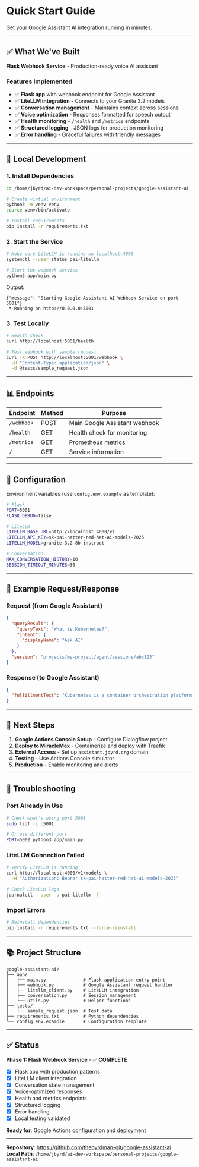 # Quick Start Guide

Get your Google Assistant AI integration running in minutes.

---

## ✅ What We've Built

**Flask Webhook Service** - Production-ready voice AI assistant

### Features Implemented
- ✅ **Flask app** with webhook endpoint for Google Assistant
- ✅ **LiteLLM integration** - Connects to your Granite 3.2 models
- ✅ **Conversation management** - Maintains context across sessions
- ✅ **Voice optimization** - Responses formatted for speech output
- ✅ **Health monitoring** - `/health` and `/metrics` endpoints
- ✅ **Structured logging** - JSON logs for production monitoring
- ✅ **Error handling** - Graceful failures with friendly messages

---

## 🚀 Local Development

### 1. Install Dependencies

```bash
cd /home/jbyrd/ai-dev-workspace/personal-projects/google-assistant-ai

# Create virtual environment
python3 -m venv venv
source venv/bin/activate

# Install requirements
pip install -r requirements.txt
```

### 2. Start the Service

```bash
# Make sure LiteLLM is running on localhost:4000
systemctl --user status pai-litellm

# Start the webhook service
python3 app/main.py
```

Output:
```
{"message": "Starting Google Assistant AI Webhook Service on port 5001"}
 * Running on http://0.0.0.0:5001
```

### 3. Test Locally

```bash
# Health check
curl http://localhost:5001/health

# Test webhook with sample request
curl -X POST http://localhost:5001/webhook \
  -H "Content-Type: application/json" \
  -d @tests/sample_request.json
```

---

## 📊 Endpoints

| Endpoint | Method | Purpose |
|----------|--------|---------|
| `/webhook` | POST | Main Google Assistant webhook |
| `/health` | GET | Health check for monitoring |
| `/metrics` | GET | Prometheus metrics |
| `/` | GET | Service information |

---

## 🔧 Configuration

Environment variables (use `config.env.example` as template):

```bash
# Flask
PORT=5001
FLASK_DEBUG=false

# LiteLLM
LITELLM_BASE_URL=http://localhost:4000/v1
LITELLM_API_KEY=sk-pai-hatter-red-hat-ai-models-2025
LITELLM_MODEL=granite-3.2-8b-instruct

# Conversation
MAX_CONVERSATION_HISTORY=10
SESSION_TIMEOUT_MINUTES=30
```

---

## 📝 Example Request/Response

### Request (from Google Assistant)
```json
{
  "queryResult": {
    "queryText": "What is Kubernetes?",
    "intent": {
      "displayName": "Ask AI"
    }
  },
  "session": "projects/my-project/agent/sessions/abc123"
}
```

### Response (to Google Assistant)
```json
{
  "fulfillmentText": "Kubernetes is a container orchestration platform that automates deployment, scaling, and management of containerized applications..."
}
```

---

## 🎯 Next Steps

1. **Google Actions Console Setup** - Configure Dialogflow project
2. **Deploy to MiracleMax** - Containerize and deploy with Traefik
3. **External Access** - Set up `assistant.jbyrd.org` domain
4. **Testing** - Use Actions Console simulator
5. **Production** - Enable monitoring and alerts

---

## 🐛 Troubleshooting

### Port Already in Use
```bash
# Check what's using port 5001
sudo lsof -i :5001

# Or use different port
PORT=5002 python3 app/main.py
```

### LiteLLM Connection Failed
```bash
# Verify LiteLLM is running
curl http://localhost:4000/v1/models \
  -H "Authorization: Bearer sk-pai-hatter-red-hat-ai-models-2025"

# Check LiteLLM logs
journalctl --user -u pai-litellm -f
```

### Import Errors
```bash
# Reinstall dependencies
pip install -r requirements.txt --force-reinstall
```

---

## 📚 Project Structure

```
google-assistant-ai/
├── app/
│   ├── main.py              # Flask application entry point
│   ├── webhook.py           # Google Assistant request handler
│   ├── litellm_client.py    # LiteLLM integration
│   ├── conversation.py      # Session management
│   └── utils.py             # Helper functions
├── tests/
│   └── sample_request.json  # Test data
├── requirements.txt         # Python dependencies
└── config.env.example       # Configuration template
```

---

## ✅ Status

**Phase 1: Flask Webhook Service** - ✅ **COMPLETE**

- [x] Flask app with production patterns
- [x] LiteLLM client integration
- [x] Conversation state management
- [x] Voice-optimized responses
- [x] Health and metrics endpoints
- [x] Structured logging
- [x] Error handling
- [x] Local testing validated

**Ready for**: Google Actions configuration and deployment

---

**Repository**: https://github.com/thebyrdman-git/google-assistant-ai  
**Local Path**: `/home/jbyrd/ai-dev-workspace/personal-projects/google-assistant-ai`

